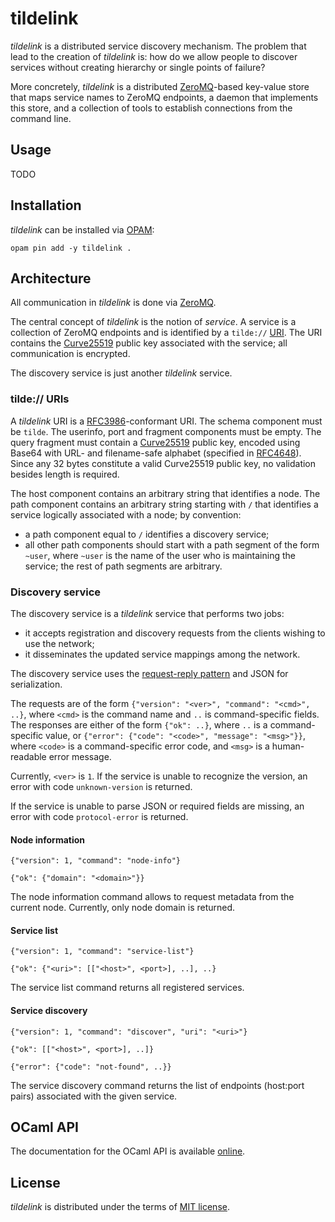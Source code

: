 tildelink
=========

_tildelink_ is a distributed service discovery mechanism. The problem that
lead to the creation of _tildelink_ is: how do we allow people to discover
services without creating hierarchy or single points of failure?

More concretely, _tildelink_ is a distributed [ZeroMQ][]-based
key-value store that maps service names to ZeroMQ endpoints,
a daemon that implements this store, and a collection of tools
to establish connections from the command line.

[zeromq]: http://zeromq.org

Usage
-----

TODO

Installation
------------

_tildelink_ can be installed via [OPAM](https://opam.ocaml.org):

    opam pin add -y tildelink .

Architecture
------------

All communication in _tildelink_ is done via [ZeroMQ][].

The central concept of _tildelink_ is the notion of _service_.
A service is a collection of ZeroMQ endpoints and is identified
by a `tilde://` [URI][rfc3986]. The URI contains the [Curve25519][]
public key associated with the service; all communication is
encrypted.

The discovery service is just another _tildelink_ service.

[rfc3986]: https://tools.ietf.org/html/rfc3986
[reqrep]: http://rfc.zeromq.org/spec:28

### tilde:// URIs

A _tildelink_ URI is a [RFC3986][]-conformant URI. The schema
component must be `tilde`. The userinfo, port and fragment components
must be empty. The query fragment must contain a [Curve25519][]
public key, encoded using Base64 with URL- and filename-safe alphabet
(specified in [RFC4648][]). Since any 32 bytes constitute a valid
Curve25519 public key, no validation besides length is required.

The host component contains an arbitrary string that identifies
a node. The path component contains an arbitrary string starting
with `/` that identifies a service logically associated with a node;
by convention:

  * a path component equal to `/` identifies a discovery service;
  * all other path components should start with a path segment of
    the form `~user`, where `~user` is the name of the user who
    is maintaining the service; the rest of path segments are
    arbitrary.

[curve25519]: http://cr.yp.to/ecdh.html
[rfc4648]: https://tools.ietf.org/html/rfc4648#page-7

### Discovery service

The discovery service is a _tildelink_ service that performs two jobs:

  * it accepts registration and discovery requests from the clients
    wishing to use the network;
  * it disseminates the updated service mappings among the network.

The discovery service uses the [request-reply pattern][reqrep] and
JSON for serialization.

The requests are of the form `{"version": "<ver>", "command": "<cmd>", ..}`,
where `<cmd>` is the command name and `..` is command-specific fields.
The responses are either of the form `{"ok": ..}`, where `..`
is a command-specific value, or `{"error": {"code": "<code>", "message": "<msg>"}}`,
where `<code>` is a command-specific error code, and `<msg>` is
a human-readable error message.

Currently, `<ver>` is `1`. If the service is unable to recognize
the version, an error with code `unknown-version` is returned.

If the service is unable to parse JSON or required fields are missing,
an error with code `protocol-error` is returned.

[reqrep]: rfc.zeromq.org/spec:28

#### Node information

`{"version": 1, "command": "node-info"}`

`{"ok": {"domain": "<domain>"}}`

The node information command allows to request metadata from
the current node. Currently, only node domain is returned.

#### Service list

`{"version": 1, "command": "service-list"}`

`{"ok": {"<uri>": [["<host>", <port>], ..], ..}`

The service list command returns all registered services.

#### Service discovery

`{"version": 1, "command": "discover", "uri": "<uri>"}`

`{"ok": [["<host>", <port>], ..]}`

`{"error": {"code": "not-found", ..}}`

The service discovery command returns the list of endpoints
(host:port pairs) associated with the given service.

OCaml API
---------

The documentation for the OCaml API is available [online][gh-pages].

[gh-pages]: http://protocolclub.github.io/tildelink/

License
-------

_tildelink_ is distributed under the terms of [MIT license](LICENSE.txt).
